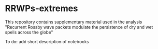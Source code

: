 # RRWPs-extremes

This repository contains supplementary material used in the analysis "Recurrent Rossby wave packets modulate the persistence of dry and wet spells across the globe"

To do: add short description of notebooks
